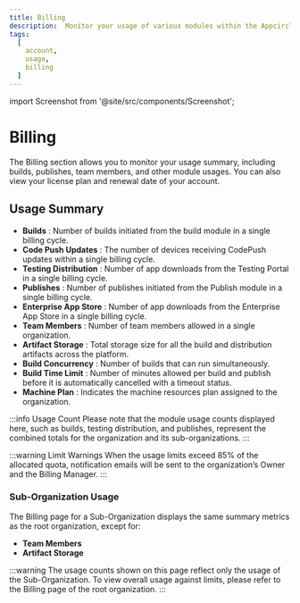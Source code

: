 ```yaml
---
title: Billing
description:  Monitor your usage of various modules within the Appcircle from the Billing section.
tags:
  [
    account,
    usage,
    billing
  ]
---
```


import Screenshot from '@site/src/components/Screenshot';

# Billing

The Billing section allows you to monitor your usage summary, including builds, publishes, team members, and other module usages. You can also view your license plan and renewal date of your account.

<Screenshot url='https://cdn.appcircle.io/docs/assets/7074-2.png'/>

<Screenshot url='https://cdn.appcircle.io/docs/assets/7074-3.png'/>

## Usage Summary

- **Builds** : Number of builds initiated from the build module in a single billing cycle.
- **Code Push Updates** : The number of devices receiving CodePush updates within a single billing cycle.
- **Testing Distribution** : Number of app downloads from the Testing Portal in a single billing cycle.
- **Publishes** : Number of publishes initiated from the Publish module in a single billing cycle.
- **Enterprise App Store** : Number of app downloads from the Enterprise App Store in a single billing cycle.
- **Team Members** : Number of team members allowed in a single organization.
- **Artifact Storage** : Total storage size for all the build and distribution artifacts across the platform.
- **Build Concurrency** : Number of builds that can run simultaneously.
- **Build Time Limit** : Number of minutes allowed per build and publish before it is automatically cancelled with a timeout status.
- **Machine Plan** : Indicates the machine resources plan assigned to the organization.

:::info Usage Count
Please note that the module usage counts displayed here, such as builds, testing distribution, and publishes, represent the combined totals for the organization and its sub-organizations.
:::

:::warning Limit Warnings
When the usage limits exceed 85% of the allocated quota, notification emails will be sent to the organization’s Owner and the Billing Manager.
:::

### Sub-Organization Usage

The Billing page for a Sub-Organization displays the same summary metrics as the root organization, except for: 

- **Team Members** 
- **Artifact Storage**

:::warning
The usage counts shown on this page reflect only the usage of the Sub-Organization. To view overall usage against limits, please refer to the Billing page of the root organization.
:::

<Screenshot url='https://cdn.appcircle.io/docs/assets/7074-4.png'/>